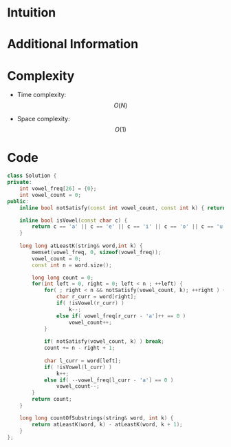# Intuition

# Additional Information

# Complexity
- Time complexity: $$O(N)$$
<!-- Add your time complexity here, e.g. $$O(n)$$ -->

- Space complexity: $$O(1)$$
<!-- Add your space complexity here, e.g. $$O(n)$$ -->

# Code
```cpp
class Solution {
private:
    int vowel_freq[26] = {0};
    int vowel_count = 0;
public:
    inline bool notSatisfy(const int vowel_count, const int k) { return vowel_count < 5 || k > 0; }

    inline bool isVowel(const char c) {
        return c == 'a' || c == 'e' || c == 'i' || c == 'o' || c == 'u';
    }
    
    long long atLeastK(string& word,int k) {
        memset(vowel_freq, 0, sizeof(vowel_freq));
        vowel_count = 0;
        const int n = word.size();

        long long count = 0;
        for(int left = 0, right = 0; left < n ; ++left) {
            for( ; right < n && notSatisfy(vowel_count, k); ++right ) {
                char r_curr = word[right];
                if( !isVowel(r_curr) ) 
                    k--;
                else if( vowel_freq[r_curr - 'a']++ == 0 ) 
                    vowel_count++;
            }
            
            if( notSatisfy(vowel_count, k) ) break;
            count += n - right + 1;
            
            char l_curr = word[left];
            if( !isVowel(l_curr) ) 
                k++;
            else if( --vowel_freq[l_curr - 'a'] == 0 ) 
                vowel_count--;
        }
        return count;
    }

    long long countOfSubstrings(string& word, int k) {
        return atLeastK(word, k) - atLeastK(word, k + 1);
    }
};
```
